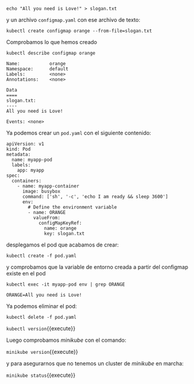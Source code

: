 ```
echo "All you need is Love!" > slogan.txt
```
y un archivo `configmap.yaml` con ese archivo de texto:
```
kubectl create configmap orange --from-file=slogan.txt
```
Comprobamos lo que hemos creado
```
kubectl describe configmap orange
```
```
Name:           orange
Namespace:      default
Labels:         <none>
Annotations:    <none>

Data
====
slogan.txt:
----
All you need is Love!

Events: <none>
```
Ya podemos crear un `pod.yaml` con el siguiente contenido:
```
apiVersion: v1
kind: Pod
metadata:
  name: myapp-pod
  labels:
    app: myapp
spec:
  containers:
    - name: myapp-container
      image: busybox
      command: ['sh', '-c', 'echo I am ready && sleep 3600']
      env:
        # Define the environment variable
        - name: ORANGE
          valueFrom:
            configMapKeyRef:
              name: orange
              key: slogan.txt
```
desplegamos el pod que acabamos de crear:
```
kubectl create -f pod.yaml
```
y comprobamos que la variable de entorno creada a partir del configmap existe en el pod
```
kubectl exec -it myapp-pod env | grep ORANGE
```
```
ORANGE=All you need is Love!
```
Ya podemos eliminar el pod:
```
kubectl delete -f pod.yaml
```
`kubectl version`{{execute}}

Luego comprobamos _minikube_ con el comando:

`minikube version`{{execute}}

y para asegurarnos que no tenemos un cluster de _minikube_ en marcha:

`minikube status`{{execute}}